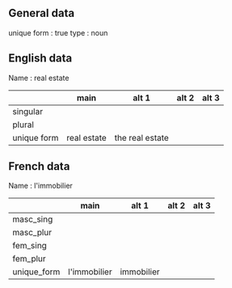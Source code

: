 ## General data

unique form : true
type : noun

## English data

Name : real estate

|             |    main     |      alt 1      | alt 2 | alt 3 |
| :---------- | :---------: | :-------------: | :---: | ----- |
| singular    |             |                 |       |       |
| plural      |             |                 |       |       |
| unique form | real estate | the real estate |       |       |

## French data

Name : l'immobilier

|             |     main     |   alt 1    | alt 2 | alt 3 |
| :---------- | :----------: | :--------: | :---: | :---: |
| masc_sing   |              |            |       |       |
| masc_plur   |              |            |       |       |
| fem_sing    |              |            |       |       |
| fem_plur    |              |            |       |       |
| unique_form | l'immobilier | immobilier |       |       |


